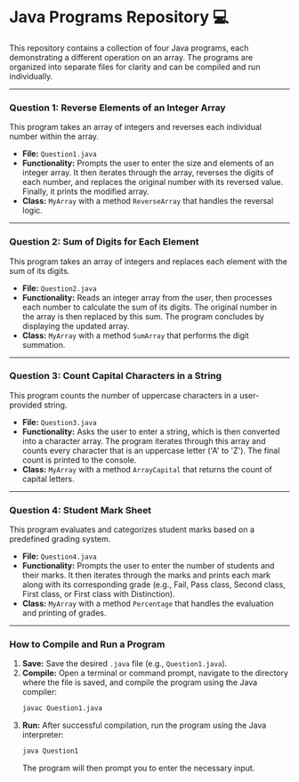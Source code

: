 # Java Programs Repository 💻

This repository contains a collection of four Java programs, each demonstrating a different operation on an array. The programs are organized into separate files for clarity and can be compiled and run individually.

-----

### **Question 1: Reverse Elements of an Integer Array**

This program takes an array of integers and reverses each individual number within the array.

  - **File:** `Question1.java`
  - **Functionality:** Prompts the user to enter the size and elements of an integer array. It then iterates through the array, reverses the digits of each number, and replaces the original number with its reversed value. Finally, it prints the modified array.
  - **Class:** `MyArray` with a method `ReverseArray` that handles the reversal logic.

-----

### **Question 2: Sum of Digits for Each Element**

This program takes an array of integers and replaces each element with the sum of its digits.

  - **File:** `Question2.java`
  - **Functionality:** Reads an integer array from the user, then processes each number to calculate the sum of its digits. The original number in the array is then replaced by this sum. The program concludes by displaying the updated array.
  - **Class:** `MyArray` with a method `SumArray` that performs the digit summation.

-----

### **Question 3: Count Capital Characters in a String**

This program counts the number of uppercase characters in a user-provided string.

  - **File:** `Question3.java`
  - **Functionality:** Asks the user to enter a string, which is then converted into a character array. The program iterates through this array and counts every character that is an uppercase letter ('A' to 'Z'). The final count is printed to the console.
  - **Class:** `MyArray` with a method `ArrayCapital` that returns the count of capital letters.

-----

### **Question 4: Student Mark Sheet**

This program evaluates and categorizes student marks based on a predefined grading system.

  - **File:** `Question4.java`
  - **Functionality:** Prompts the user to enter the number of students and their marks. It then iterates through the marks and prints each mark along with its corresponding grade (e.g., Fail, Pass class, Second class, First class, or First class with Distinction).
  - **Class:** `MyArray` with a method `Percentage` that handles the evaluation and printing of grades.

-----

### **How to Compile and Run a Program**

1.  **Save:** Save the desired `.java` file (e.g., `Question1.java`).
2.  **Compile:** Open a terminal or command prompt, navigate to the directory where the file is saved, and compile the program using the Java compiler:
    ```bash
    javac Question1.java
    ```
3.  **Run:** After successful compilation, run the program using the Java interpreter:
    ```bash
    java Question1
    ```
    The program will then prompt you to enter the necessary input.